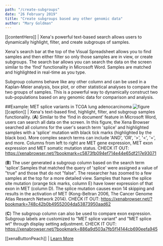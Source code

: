 ```yaml
---
path: "/create-subgroups"
date: "26 February 2019"
title: "Create subgroups based any other genomic data"
author: "Mary Goldman"
---
```


[[contentHero]]
| Xena's powerful text-based search allows users to dynamically highlight, filter, and create subgroups of samples. 

Xena's search bar at the top of the Visual Spreadsheet allows you to find samples and then either filter so only those samples are in view, or create subgroups. The search bar allows you can search the data on the screen similar to the ‘find’ functionality in Microsoft Word. Samples are matched and highlighted in real-time as you type. 

Subgroup columns behave like any other column and can be used in a Kaplan-Meier analysis, box plot, or other statistical analyses to compare the two groups of samples. This is a powerful way to dynamically construct two sub-populations based on any genomic data for comparison and analysis.

##Example: MET splice variants in TCGA lung adenocarcinoma
![figure](/images/subgroupslice.png)
[[caption]]
| Xena's text-based find, highlight, filter, and subgroup samples functionality.
(**A**) Similar to the ‘find in document’ feature in Microsoft Word, users can search all data on the screen. In this figure, the Xena Browser searched all columns for the user's search term 'splice' and highlighted samples with a 'splice' mutation with black tick marks (highlighted by the black box).  More complex search terms can include 'AND', 'OR', '>', '<', '=', and more. Columns from left to right are MET gene expression, MET exon expression and MET somatic mutation status.  CHECK IT OUT: https://xenabrowser.net/?bookmark=c5873fb094ef714e44e65df217e93071

(**B**) The user generated a subgroup column based on the search term 'splice'.Samples that matched the query of 'splice' were assigned a value of "true" and those that do not "false". The researcher has zoomed to a few samples at the top for a more detailed view. Samples that have the splice site mutation (orange tick marks, column E) have lower expression of that exon in MET (column D). The splice mutation causes exon 14 skipping and results in the activation of MET (Kong-Beltran 2006, The Cancer Genome Atlas Research Network 2014). CHECK IT OUT: https://xenabrowser.net/?bookmark=748c42b0b49552004da53873950aad62 

(**C**) The subgroup column can also be used to compare exon expression. Subgroup labels are customized to "MET splice variant" and "MET splice wt" through display setting adjustment. CHECK IT OUT: https://xenabrowser.net/?bookmark=886a9d503a7fb5f14144cb690eefa945

[[xenaButtonPeach]]
| [Learn More](https://ucsc-xena.gitbook.io/project/how-do-i/how-do-i-make-subgroups)
